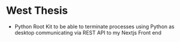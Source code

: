 # West Thesis 
 - Python Root Kit to be able to terminate processes using Python as desktop communicating via REST API to my Nextjs Front end
